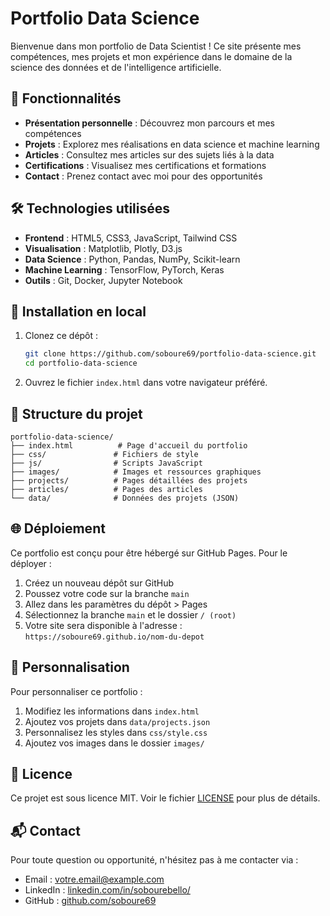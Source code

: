 # Portfolio Data Science

Bienvenue dans mon portfolio de Data Scientist ! Ce site présente mes compétences, mes projets et mon expérience dans le domaine de la science des données et de l'intelligence artificielle.

## 🌟 Fonctionnalités

- **Présentation personnelle** : Découvrez mon parcours et mes compétences
- **Projets** : Explorez mes réalisations en data science et machine learning
- **Articles** : Consultez mes articles sur des sujets liés à la data
- **Certifications** : Visualisez mes certifications et formations
- **Contact** : Prenez contact avec moi pour des opportunités

## 🛠 Technologies utilisées

- **Frontend** : HTML5, CSS3, JavaScript, Tailwind CSS
- **Visualisation** : Matplotlib, Plotly, D3.js
- **Data Science** : Python, Pandas, NumPy, Scikit-learn
- **Machine Learning** : TensorFlow, PyTorch, Keras
- **Outils** : Git, Docker, Jupyter Notebook

## 🚀 Installation en local

1. Clonez ce dépôt :
   ```bash
   git clone https://github.com/soboure69/portfolio-data-science.git
   cd portfolio-data-science
   ```

2. Ouvrez le fichier `index.html` dans votre navigateur préféré.

## 📂 Structure du projet

```
portfolio-data-science/
├── index.html          # Page d'accueil du portfolio
├── css/               # Fichiers de style
├── js/                # Scripts JavaScript
├── images/            # Images et ressources graphiques
├── projects/          # Pages détaillées des projets
├── articles/          # Pages des articles
└── data/              # Données des projets (JSON)
```

## 🌐 Déploiement

Ce portfolio est conçu pour être hébergé sur GitHub Pages. Pour le déployer :

1. Créez un nouveau dépôt sur GitHub
2. Poussez votre code sur la branche `main`
3. Allez dans les paramètres du dépôt > Pages
4. Sélectionnez la branche `main` et le dossier `/ (root)`
5. Votre site sera disponible à l'adresse : `https://soboure69.github.io/nom-du-depot`

## 📝 Personnalisation

Pour personnaliser ce portfolio :

1. Modifiez les informations dans `index.html`
2. Ajoutez vos projets dans `data/projects.json`
3. Personnalisez les styles dans `css/style.css`
4. Ajoutez vos images dans le dossier `images/`

## 📄 Licence

Ce projet est sous licence MIT. Voir le fichier [LICENSE](LICENSE) pour plus de détails.

## 📬 Contact

Pour toute question ou opportunité, n'hésitez pas à me contacter via :

- Email : votre.email@example.com
- LinkedIn : [linkedin.com/in/sobourebello/](https://www.linkedin.com/in/sobourebello/)
- GitHub : [github.com/soboure69](https://github.com/soboure69)